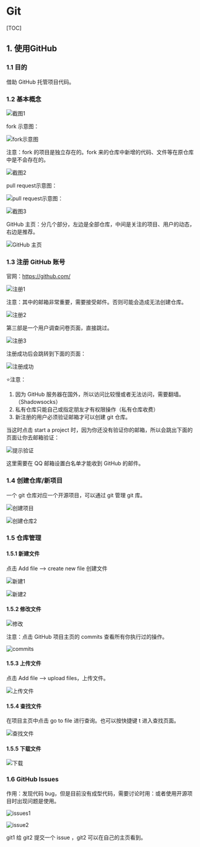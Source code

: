 # Git

[TOC]



## 1. 使用GitHub

### 1.1 目的

借助 GitHub 托管项目代码。

### 1.2 基本概念

![截图1](https://upload-images.jianshu.io/upload_images/19680844-049c62ff697210d5.png?imageMogr2/auto-orient/strip|imageView2/2/w/1240)

fork 示意图：

![fork示意图](https://upload-images.jianshu.io/upload_images/19680844-42d7f6da9ed8cbb2.png?imageMogr2/auto-orient/strip%7CimageView2/2/w/1240)

注意：fork 的项目是独立存在的。fork 来的仓库中新增的代码、文件等在原仓库中是不会存在的。

![截图2](https://upload-images.jianshu.io/upload_images/19680844-94617112a72cb7bb.png?imageMogr2/auto-orient/strip%7CimageView2/2/w/1240)

pull request示意图：

![pull request示意图：](https://upload-images.jianshu.io/upload_images/19680844-9f8ca4788e5c2088.png?imageMogr2/auto-orient/strip%7CimageView2/2/w/1240)

![截图3](https://upload-images.jianshu.io/upload_images/19680844-8dc3a8933d6e4b8a.png?imageMogr2/auto-orient/strip%7CimageView2/2/w/1240)

GitHub 主页：分几个部分，左边是全部仓库，中间是关注的项目、用户的动态，右边是推荐。

![GitHub 主页](https://upload-images.jianshu.io/upload_images/19680844-5386b35038a08129.png?imageMogr2/auto-orient/strip%7CimageView2/2/w/1240)

### 1.3 注册 GitHub 账号

官网：https://github.com/

![注册1](https://upload-images.jianshu.io/upload_images/19680844-793f644fcd0265fd.png?imageMogr2/auto-orient/strip%7CimageView2/2/w/1240)

注意：其中的邮箱非常重要，需要接受邮件。否则可能会造成无法创建仓库。

![注册2](https://upload-images.jianshu.io/upload_images/19680844-169586595af7045b.png?imageMogr2/auto-orient/strip%7CimageView2/2/w/1240)

第三部是一个用户调查问卷页面，直接跳过。

![注册3](https://upload-images.jianshu.io/upload_images/19680844-46042ab8616152fa.png?imageMogr2/auto-orient/strip%7CimageView2/2/w/1240)

注册成功后会跳转到下面的页面：

![注册成功](https://upload-images.jianshu.io/upload_images/19680844-f0521926da6c8790.png?imageMogr2/auto-orient/strip%7CimageView2/2/w/1240)

:star:注意：

1. 因为 GitHub 服务器在国外，所以访问比较慢或者无法访问，需要翻墙。（Shadowsocks）
2. 私有仓库只能自己或指定朋友才有权限操作（私有仓库收费）
3. 新注册的用户必须验证邮箱才可以创建 git 仓库。

当这时点击 start a project 时，因为你还没有验证你的邮箱，所以会跳出下面的页面让你去邮箱验证：

![提示验证](https://upload-images.jianshu.io/upload_images/19680844-bb7a5bec74ad49ae.png?imageMogr2/auto-orient/strip%7CimageView2/2/w/1240)

这里需要在 QQ 邮箱设置白名单才能收到 GitHub 的邮件。

### 1.4 创建仓库/新项目

一个 git 仓库对应一个开源项目，可以通过 git 管理 git 库。

![创建项目](https://upload-images.jianshu.io/upload_images/19680844-b29be28520f1f570.png?imageMogr2/auto-orient/strip%7CimageView2/2/w/1240)

![创建仓库2](https://upload-images.jianshu.io/upload_images/19680844-ed84cf6c87f95e16.png?imageMogr2/auto-orient/strip%7CimageView2/2/w/1240)

### 1.5 仓库管理

#### 1.5.1 新建文件

点击 Add file ——> create new file 创建文件 

![新建1](https://upload-images.jianshu.io/upload_images/19680844-4d6f589257d8d853.png?imageMogr2/auto-orient/strip%7CimageView2/2/w/1240)

![新建2](https://upload-images.jianshu.io/upload_images/19680844-efcbec157d5e27e6.png?imageMogr2/auto-orient/strip%7CimageView2/2/w/1240)

#### 1.5.2 修改文件

![修改](https://upload-images.jianshu.io/upload_images/19680844-9d2f04d5358dec81.png?imageMogr2/auto-orient/strip%7CimageView2/2/w/1240)

注意：点击 GitHub 项目主页的 commits 查看所有你执行过的操作。

![commits](https://upload-images.jianshu.io/upload_images/19680844-b84e8492cc35ec1b.png?imageMogr2/auto-orient/strip%7CimageView2/2/w/1240)

#### 1.5.3 上传文件

点击 Add file ——> upload files，上传文件。

![上传文件](https://upload-images.jianshu.io/upload_images/19680844-2b7708290c13288a.png?imageMogr2/auto-orient/strip%7CimageView2/2/w/1240)

#### 1.5.4 查找文件

在项目主页中点击 go to file 进行查询。也可以按快捷键 t 进入查找页面。

![查找文件](https://upload-images.jianshu.io/upload_images/19680844-ddd3ed198b85b222.png?imageMogr2/auto-orient/strip%7CimageView2/2/w/1240)

#### 1.5.5 下载文件

![下载](https://upload-images.jianshu.io/upload_images/19680844-50923ab3a631a584.png?imageMogr2/auto-orient/strip%7CimageView2/2/w/1240)

### 1.6 GitHub Issues

作用：发现代码 bug，但是目前没有成型代码，需要讨论时用：或者使用开源项目时出现问题是使用。

![issues1](https://upload-images.jianshu.io/upload_images/19680844-787397e27765b471.png?imageMogr2/auto-orient/strip%7CimageView2/2/w/1240)

![issue2](https://upload-images.jianshu.io/upload_images/19680844-87870b3c08ae3c3d.png?imageMogr2/auto-orient/strip%7CimageView2/2/w/1240)

git1 给 git2 提交一个 issue ，git2 可以在自己的主页看到。